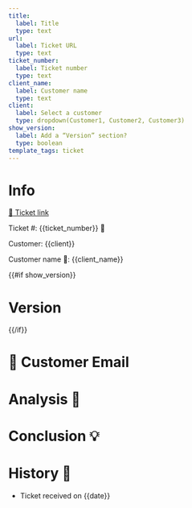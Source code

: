 ```yaml
---
title:
  label: Title
  type: text
url:
  label: Ticket URL
  type: text
ticket_number:
  label: Ticket number
  type: text
client_name:
  label: Customer name
  type: text
client:
  label: Select a customer
  type: dropdown(Customer1, Customer2, Customer3)
show_version:
  label: Add a “Version” section?
  type: boolean
template_tags: ticket
---
```


# Info

[:link: Ticket link]({{url}})

Ticket #: {{ticket_number}} :ticket:

Customer: {{client}}

Customer name :card_index:: {{client_name}}

{{#if show_version}}
# Version
{{/if}}

# :e-mail: Customer Email

# Analysis :floppy_disk:

# Conclusion :bulb:

# History :bookmark_tabs:

- Ticket received on {{date}}
